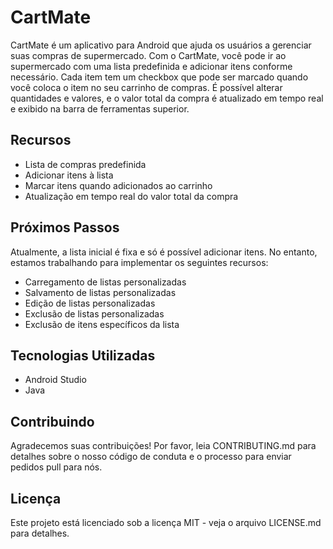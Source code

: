 # CartMate

CartMate é um aplicativo para Android que ajuda os usuários a gerenciar suas compras de supermercado. Com o CartMate, você pode ir ao supermercado com uma lista predefinida e adicionar itens conforme necessário. Cada item tem um checkbox que pode ser marcado quando você coloca o item no seu carrinho de compras. É possível alterar quantidades e valores, e o valor total da compra é atualizado em tempo real e exibido na barra de ferramentas superior.

## Recursos

- Lista de compras predefinida
- Adicionar itens à lista
- Marcar itens quando adicionados ao carrinho
- Atualização em tempo real do valor total da compra

## Próximos Passos

Atualmente, a lista inicial é fixa e só é possível adicionar itens. No entanto, estamos trabalhando para implementar os seguintes recursos:

- Carregamento de listas personalizadas
- Salvamento de listas personalizadas
- Edição de listas personalizadas
- Exclusão de listas personalizadas
- Exclusão de itens específicos da lista

## Tecnologias Utilizadas

- Android Studio
- Java

## Contribuindo

Agradecemos suas contribuições! Por favor, leia CONTRIBUTING.md para detalhes sobre o nosso código de conduta e o processo para enviar pedidos pull para nós.

## Licença

Este projeto está licenciado sob a licença MIT - veja o arquivo LICENSE.md para detalhes.
